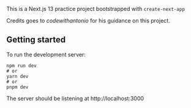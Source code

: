 This is a Next.js 13 practice project bootstrapped with `create-next-app` 

Credits goes to *codewithantonio* for his guidance on this project.

## Getting started
To run the development server:
```
npm run dev
# or
yarn dev
# or
pnpm dev
```

The server should be listening at http://localhost:3000